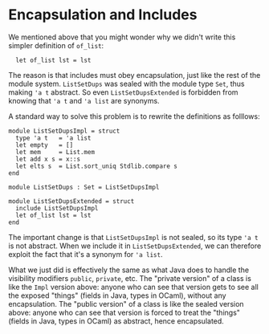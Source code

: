 # Encapsulation and Includes

We mentioned above that you might wonder why we didn't write this simpler definition 
of `of_list`:
```
  let of_list lst = lst
```
The reason is that includes must obey encapsulation, just like the rest
of the module system.  `ListSetDups` was sealed with the module type
`Set`, thus making `'a t` abstract.  So even `ListSetDupsExtended` is
forbidden from knowing that `'a t` and `'a list` are synonyms.  

A standard way to solve this problem is to rewrite the definitions as
folllows:
```
module ListSetDupsImpl = struct
  type 'a t   = 'a list
  let empty   = []
  let mem     = List.mem
  let add x s = x::s
  let elts s  = List.sort_uniq Stdlib.compare s
end

module ListSetDups : Set = ListSetDupsImpl

module ListSetDupsExtended = struct
  include ListSetDupsImpl
  let of_list lst = lst
end
```
The important change is that `ListSetDupsImpl` is not sealed, so its type `'a t`
is not abstract.  When we include it in `ListSetDupsExtended`, we can therefore
exploit the fact that it's a synonym for `'a list`. 

What we just did is effectively the same as what Java does to handle the
visibility modifiers `public`, `private`, etc.  The "private version" of
a class is like the `Impl` version above: anyone who can see that
version gets to see all the exposed "things" (fields in Java, types in
OCaml), without any encapsulation.  The "public version" of a class is
like the sealed version above:  anyone who can see that version is
forced to treat the "things" (fields in Java, types in OCaml) as abstract,
hence encapsulated.
